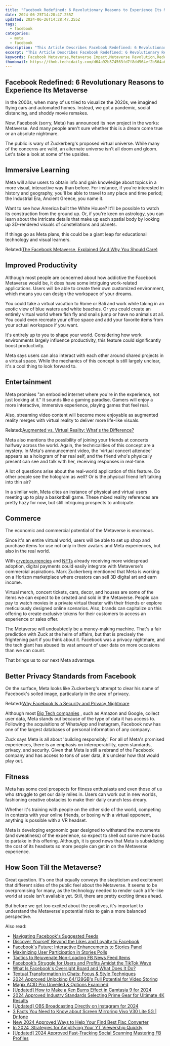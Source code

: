 ```yaml
---
title: "Facebook Redefined: 6 Revolutionary Reasons to Experience Its Metaverse"
date: 2024-06-25T14:28:47.255Z
updated: 2024-06-26T14:28:47.255Z
tags:
  - facebook
categories:
  - meta
  - facebook
description: "This Article Describes Facebook Redefined: 6 Revolutionary Reasons to Experience Its Metaverse"
excerpt: "This Article Describes Facebook Redefined: 6 Revolutionary Reasons to Experience Its Metaverse"
keywords: Facebook Metaverse,Metaverse Impact,Metaverse Revolution,Redefined Social Networks,Metaverse Experience Growth,Facebook Virtual World,6 Reasons Metaverse
thumbnail: https://thmb.techidaily.com/d64a92b374563fd7f8dd564ef2b564a68a3b72b9d9892ee74121db7b4e7f60bc.jpg
---
```


## Facebook Redefined: 6 Revolutionary Reasons to Experience Its Metaverse

 In the 2000s, when many of us tried to visualize the 2020s, we imagined flying cars and automated homes. Instead, we got a pandemic, social distancing, and shoddy movie remakes.

 Now, Facebook (sorry, Meta) has announced its new project in the works: Metaverse. And many people aren't sure whether this is a dream come true or an absolute nightmare.

 The public is wary of Zuckerberg's proposed virtual universe. While many of the concerns are valid, an alternate universe isn't all doom and gloom. Let's take a look at some of the upsides.

## Immersive Learning

 Meta will allow users to obtain info and gain knowledge about topics in a more visual, interactive way than before. For instance, if you're interested in history and geography, you'll be able to travel to any place and time period; the Industrial Era, Ancient Greece, you name it.

 Want to see how America built the White House? It'll be possible to watch its construction from the ground up. Or, if you're keen on astrology, you can learn about the intricate details that make up each spatial body by looking up 3D-rendered visuals of constellations and planets.

 If things go as Meta plans, this could be a giant leap for educational technology and visual learners.

 Related:[The Facebook Metaverse, Explained (And Why You Should Care)](https://www.makeuseof.com/facebook-metaverse-explained/)

## Improved Productivity

 Although most people are concerned about how addictive the Facebook Metaverse would be, it does have some intriguing work-related applications. Users will be able to create their own customized environment, which means you can design the workspace of your dreams.

 You could take a virtual vacation to Rome or Bali and work while taking in an exotic view of blue waters and white beaches. Or you could create an entirely virtual world where fish fly and snails jump or have no animals at all. You could even recreate your office space and add your favorite items from your actual workspace if you want.

 It's entirely up to you to shape your world. Considering how work environments largely influence productivity, this feature could significantly boost productivity.

 Meta says users can also interact with each other around shared projects in a virtual space. While the mechanics of this concept is still largely unclear, it's a cool thing to look forward to.

## Entertainment

 Meta promises "an embodied internet where you're in the experience, not just looking at it." It sounds like a gaming paradise. Gamers will enjoy a more interactive, immersive experience, playing games that feel real.

 Also, streaming video content will become more enjoyable as augmented reality merges with virtual reality to deliver more life-like visuals.

 Related:[Augmented vs. Virtual Reality: What's the Difference?](https://www.makeuseof.com/tag/augmented-vs-virtual-reality-whats-difference/)

 Meta also mentions the possibility of joining your friends at concerts halfway across the world. Again, the technicalities of this concept are a mystery. In Meta's announcement video, the 'virtual concert attendee' appears as a hologram of her real self, and the friend who's physically present can see and talk with her, receiving responses in real-time.

 A lot of questions arise about the real-world application of this feature. Do other people see the hologram as well? Or is the physical friend left talking into thin air?

 In a similar vein, Meta cites an instance of physical and virtual users meeting up to play a basketball game. These mixed reality references are pretty hazy for now, but still intriguing prospects to anticipate.

## Commerce

The economic and commercial potential of the Metaverse is enormous.

 Since it's an entire virtual world, users will be able to set up shop and purchase items for use not only in their avatars and Meta experiences, but also in the real world.

 With [cryptocurrencies](https://www.makeuseof.com/how-does-cryptocurrency-work/) and [NFTs](https://www.makeuseof.com/what-is-a-non-fungible-token-nft/) already receiving more widespread adoption, digital payments could easily integrate with Metaverse's commercial aspirations. Mark Zuckerberg mentioned that Meta is working on a Horizon marketplace where creators can sell 3D digital art and earn income.

 Virtual merch, concert tickets, cars, decor, and houses are some of the items we can expect to be created and sold in the Metaverse. People can pay to watch movies in a private virtual theater with their friends or explore meticulously designed online scenarios. Also, brands can capitalize on this offering to create exclusive tokens for their customers to access an experience or sales offer.

 The Metaverse will undoubtedly be a money-making machine. That's a fair prediction with Zuck at the helm of affairs, but that is precisely the frightening part if you think about it. Facebook was a privacy nightmare, and the tech giant has abused its vast amount of user data on more occasions than we can count.

That brings us to our next Meta advantage.

## Better Privacy Standards from Facebook

 On the surface, Meta looks like Zuckerberg's attempt to clear his name of Facebook's soiled image, particularly in the area of privacy.

 Related:[Why Facebook Is a Security and Privacy Nightmare](https://www.makeuseof.com/tag/facebook-security-privacy-nightmare/)

 Although most [Big Tech companies](http://www.makeuseof.com/what-is-big-tech-and-why-is-the-government-trying-to-break-it-up-/) , such as Amazon and Google, collect user data, Meta stands out because of the type of data it has access to. Following the acquisitions of WhatsApp and Instagram, Facebook now has one of the largest databases of personal information of any company.

 Zuck says Meta is all about 'building responsibly.' For all of Meta's promised experiences, there is an emphasis on interoperability, open standards, privacy, and security. Given that Meta is still a rebrand of the Facebook company and has access to tons of user data, it's unclear how that would play out.

## Fitness

 Meta has some cool prospects for fitness enthusiasts and even those of us who struggle to get our daily miles in. Users can work out in new worlds, fashioning creative obstacles to make their daily crunch less dreary.

 Whether it's training with people on the other side of the world, competing in contests with your online friends, or boxing with a virtual opponent, anything is possible with a VR headset.

 Meta is developing ergonomic gear designed to withstand the movements (and sweatiness) of the experience, so expect to shell out some more bucks to partake in this offering. Although, it is good news that Meta is subsidizing the cost of its headsets so more people can get in on the Metaverse experience.

## How Soon Till the Metaverse?

 Great question. It's one that equally conveys the skepticism and excitement that different sides of the public feel about the Metaverse. It seems to be overpromising for many, as the technology needed to render such a life-like world at scale isn't available yet. Still, there are pretty exciting times ahead.

 But before we get too excited about the positives, it's important to understand the Metaverse's potential risks to gain a more balanced perspective.


<ins class="adsbygoogle"
     style="display:block"
     data-ad-format="autorelaxed"
     data-ad-client="ca-pub-7571918770474297"
     data-ad-slot="1223367746"></ins>



<ins class="adsbygoogle"
     style="display:block"
     data-ad-client="ca-pub-7571918770474297"
     data-ad-slot="8358498916"
     data-ad-format="auto"
     data-full-width-responsive="true"></ins>

<span class="atpl-alsoreadstyle">Also read:</span>
<div><ul>
<li><a href="https://facebook.techidaily.com/navigating-facebooks-suggested-feeds/"><u>Navigating Facebook's Suggested Feeds</u></a></li>
<li><a href="https://facebook.techidaily.com/discover-yourself-beyond-the-likes-and-loyalty-to-facebook/"><u>Discover Yourself Beyond the Likes and Loyalty to Facebook</u></a></li>
<li><a href="https://facebook.techidaily.com/facebooks-future-interactive-enhancements-to-stories-panel/"><u>Facebook's Future: Interactive Enhancements to Stories Panel</u></a></li>
<li><a href="https://facebook.techidaily.com/maximizing-user-participation-in-stories-polls/"><u>Maximizing User Participation in Stories Polls</u></a></li>
<li><a href="https://facebook.techidaily.com/tactics-to-rejuvenate-non-loading-fb-news-feed-items/"><u>Tactics to Rejuvenate Non-Loading FB News Feed Items</u></a></li>
<li><a href="https://facebook.techidaily.com/facebooks-struggle-for-users-and-profits-amidst-the-tiktok-wave/"><u>Facebook’s Struggle for Users and Profits Amidst the TikTok Wave</u></a></li>
<li><a href="https://facebook.techidaily.com/what-is-facebooks-oversight-board-and-what-does-it-do/"><u>What Is Facebook's Oversight Board and What Does It Do?</u></a></li>
<li><a href="https://facebook.techidaily.com/textual-transformation-in-chats-focus-and-style-techniques/"><u>Textual Transformation in Chats: Focus & Style Techniques</u></a></li>
<li><a href="https://some-approaches.techidaily.com/2024-approved-unlocking-64128gbs-full-potential-for-video-storing/"><u>2024 Approved  Unlocking 64/128GB's Full Potential for Video Storing</u></a></li>
<li><a href="https://extra-hints.techidaily.com/magix-acid-pro-unveiled-and-options-examined/"><u>Magix ACID Pro Unveiled & Options Examined</u></a></li>
<li><a href="https://visual-screen-recording.techidaily.com/updated-how-to-make-a-ken-burns-effect-in-camtasia-9-for-2024/"><u>[Updated] How to Make a Ken Burns Effect in Camtasia 9 for 2024</u></a></li>
<li><a href="https://some-knowledge.techidaily.com/2024-approved-industry-standards-selecting-prime-gear-for-ultimate-4k-results/"><u>2024 Approved  Industry Standards  Selecting Prime Gear for Ultimate 4K Results</u></a></li>
<li><a href="https://remote-screen-capture.techidaily.com/updated-obs-broadcasting-directly-on-instagram-for-2024/"><u>[Updated] OBS Broadcasting Directly on Instagram for 2024</u></a></li>
<li><a href="https://screen-mirror.techidaily.com/3-facts-you-need-to-know-about-screen-mirroring-vivo-v30-lite-5g-drfone-by-drfone-android/"><u>3 Facts You Need to Know about Screen Mirroring Vivo V30 Lite 5G | Dr.fone</u></a></li>
<li><a href="https://ai-video-tools.techidaily.com/new-2024-approved-ways-to-help-your-find-best-flac-converter/"><u>New 2024 Approved Ways to Help Your Find Best Flac Converter</u></a></li>
<li><a href="https://youtube-help.techidaily.com/in-2024-strategies-for-amplifying-your-yt-viewership-quickly/"><u>In 2024, Strategies for Amplifying Your YT Viewership Quickly</u></a></li>
<li><a href="https://facebook-video-recording.techidaily.com/updated-2024-approved-fast-tracking-social-scanning-mastering-fb-profiles/"><u>[Updated] 2024 Approved  Fast-Tracking Social Scanning  Mastering FB Profiles</u></a></li>
</ul></div>
